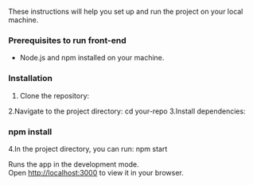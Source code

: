 


These instructions will help you set up and run the project on your local machine.

### Prerequisites to run front-end 

- Node.js and npm installed on your machine.

### Installation

1. Clone the repository:
   
2.Navigate to the project directory:
  cd your-repo
3.Install dependencies:
### npm install
4.In the project directory, you can run:
npm start

Runs the app in the development mode.\
Open [http://localhost:3000](http://localhost:3000) to view it in your browser.


